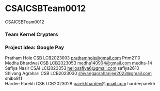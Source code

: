 # CSAICSBTeam0012
CSAICSBTeam0012

### Team Kernel Crypters
### Project idea: Google Pay

Pratham Hole CSB LCB2023003 prathamhole@gmail.com Prtm2110<br>
Medha Bhardwaj CSB LCB2023053 medha140904@gmail.com medha-14<br>
Safiya Nasir CSAI LCI2023053 hellosafiya6@gmail.com safiya2610<br>
Shivang Agrahari CSB LCB2023030 shivangagraharijee2023@gmail.com shibo911<br>
Hardee Parekh CSB LCB2023028 parekhhardee@gmail.com hardeeparekh<br>
